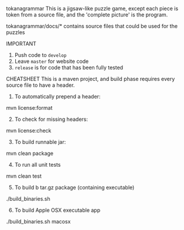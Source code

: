 tokanagrammar
This is a jigsaw-like puzzle game, except each piece is token from a source file, and the 'complete picture' is the program.

tokanagrammar/docs/* contains source files that could be used for the puzzles

IMPORTANT
1) Push code to `develop`
2) Leave `master` for website code
3) `release` is for code that has been fully tested

CHEATSHEET
This is a maven project, and build phase requires every source file to have a header.

1) To automatically prepend a header:

mvn license:format

2) To check for missing headers:

mvn license:check

3) To build runnable jar:

mvn clean package

4) To run all unit tests

mvn clean test

5) To build b tar.gz package (containing executable)

./build_binaries.sh

6) To build Apple OSX executable app

./build_binaries.sh macosx
